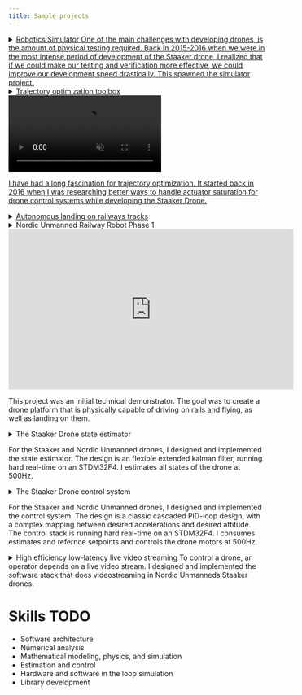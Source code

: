 ```yaml
---
title: Sample projects
---
```


<details>
<summary><a href="/pages/robotics-simulator.html"><span class="detail-header">Robotics Simulator</span>
One of the main challenges with developing drones, is the amount of physical testing required. Back in 2015-2016 when we were in the most intense period of development of the Staaker drone, I realized that if we could make our testing and verification more effective, we could improve our development speed drastically. This spawned the simulator project.
</a></summary>
In day to day development the simulator is your source of truth. 

<h3>Some features I implemented</h3>
- Overall architecture.
    - Focus separation between rendering and simulation/physics.
    - Rolled our own C++ entity component system system.
- Choice of rendering engine, Filament physically based renderer, after a survey spanning everything from Unreal to Ogre 3D.
- Physics motor, developed from scratch in C++ using Eigen.
    - Very accurate integration of multirotor ODEs using Runge-Kutta methods for linear parts and quaternion exponential maps for orientation.
    - As a proof of concept I integrated DART physics motor, but as we are flying, we did not have that much use for its advanced support of contacts.
    - Ended up just rolling my own rudamentary collision simulation.
    - Would integrate DART or similar if advanced collision handling was needed.
- Continuous integration:
    - Developed a domain specific language for specifying flight scenarios.
    - Very flexible language, executed by the simulator when run in test mode, able to express:
        - What to do, eg. a mission and its sub-steps
        - Abnormal behaviour, like suddenly removing a motor mid flight or receiving garbled gyro-data
        - What to check, arbitrary assertions that can be run at any time during the simulation, and that has ability to inspect the whole simulator state.
    - This language was used to create a large test suite, that was run on each commit software in the loop.
    - This made it possible to develop autopilot code changes with great confidence, and accelerated our development process enormously
- Visualizations: 
    - Colored point clouds
    - Voxelgrids
    - Marching cubes on smooth signed distance functions for arbitrary 3D terrain generation
    - 3D cubic splines
- Simulated sensors:
    - Gyroscope, accelerometer, barometer and magnetometer with realistic noise characteristics
    - GPS with a complex noise model simulating not just standard Gaussian noise
    - RGB cameras, available for visual navigation algorithms
    - Depth cameras, available for visual navigation algorithms
    - LIDAR, rudamentary simulation, available for navigation algorithms
- Hardware in the loop simulation
- Software in the loop simulation

<!--
<h3>Motivation</h3>
The goal of the project was simple. We were able to test our system between 1 and 3 times a day by going out doing field tests. If we had a crash, it usually cost us a day of repairs before we were ready to test again. If the weather was too bad, we could not do tests. I estimate that between 1/2 and 2/3 of our time was lost in overhead related to field testing and repairs.

My vision was to be able to test our drones, like most software is tested. Write, compile, run and inspect, repeat. Each developer should be able to do
10-50 test every day, independently of each other, and without the fear of crashing.

It was clear that we needed a simulator, and it would need to be a rich simulator, not just some python scripts creating some plots.

<h3>Graphics</h3>
I used some time to find the sweet spot for the graphics. I tried full fledged game engines, like Unreal, but it was to all-encompassing to easily integrate like we would like.
Then we tried simple 3D motors like Ogre 3D, but it did not render anything that looked like real images.
We were simulating visual navigation, depth vision, LIDAR and similar, Ogre would not cut it.
In the end, we settled for a then prototype library, which since has become very mature. The Filament physically based rendering engine.
It was the perfect sweet-spot. It is a C++ library, not a software platform, it renders with very high realism, the biggest limit on realism
is the amount of work put into the scenes, and not the rendering engine itself.

<h3>Software architecture</h3>
For overall software architecture, we chose to implement our own entity component system. This is common in the game engines, and
it fit great for our use case as well.

<h3>Simulation of gyroscope, accelerometer, barometer, magnetometer and GPS</h3>
To simulate a sensor, it is important to understand the stochastics of the signal.
For the gyroscope, accelerometer, barometer and magnetometer it is relatively easy to get a 
lower bound for the noise you can expect by simply capturing a time series from the sensor while it is
on your desk.
In reality, I had to estimate far larger values for noise than this, because on a real drone system
there is vibrations, electromagnetic interference, radio noise etc.
For realistic values, I had to create a setup that faked flying well enough, for each sensor, and
then capture a time series from this.

Lastly, there is GPS. To not get too specific, for GPS I had to develop a considerably more
complex error model than for the other sensors, because GPS is a much more complex sensor system, with a lot more
physics affecting the measurement. 

<h3>Software and hardware in the loop simulation</h3>
Our autopilot system was architected around our own in-house, hard-real-time message-passing system.
A bit like a statically typed, hard-real-time ROS message system.
All the different tasks running on the drone would coordinate and communicate using these messages, and there was no
shared data other than message passing.

This meant that when we wanted to do simulation of our stack, it was in really easy.
Create a special message, that when the drone receives it, silences the sensor drivers. They are still running, but when
they want to publish new sensor readings, they simply skip the publication step.
Then inject simulated sensor readings with the appropriate noise and real-time characteristics to the autopilot instead,
and the autopilot now behaves just as if it was reading real sensor readings.

For software in the loop simulation, we created a hardware abstraction layer for our autopilot software that made it run on Linux.
We then ported our message passing system so that it would also be able to run on Linux.
With these two components in place, running our autopilot on Linux, and talking trough it using message passing was as easy as publishing and subscribing
to the right messages from in our simulator.

For hardware in the loop simulation we chose to use a direct serial connection with the drone which we could use to send serialized messages from our message passing system over.
This way, our simulator could send and receive messages from the autopilot with a rate of 1000Hz and a jitter of less than 1ms.
-->

</details>

<details>
<summary><a href="/pages/trajectory-optimization-toolbox.html"><span class="detail-header">Trajectory optimization toolbox</span>
<video style="max-width:70%; max-height:70%;" autoplay="true" muted="true" loop="true"><source src="/files/videos/multicopter-trajectory-optimization.mp4" type="video/mp4"></video>

I have had a long fascination for trajectory optimization. It started back in 2016 when I was researching better ways to handle actuator saturation for drone control systems while developing the Staaker Drone.
</a>
</summary>
</details>

<details>
<summary><a href="/pages/autonomous-rail-landing.html"><span class="detail-header">Autonomous landing on railways tracks</span>
</a>
</summary>
</details>

<details>
<summary><span class="detail-header">Nordic Unmanned Railway Robot Phase 1</span>
<iframe width="560" height="315" src="https://www.youtube-nocookie.com/embed/srBggRXdrAM" title="YouTube video player" frameborder="0" allow="accelerometer; autoplay; clipboard-write; encrypted-media; gyroscope; picture-in-picture" allowfullscreen></iframe>

This project was an initial technical demonstrator.
The goal was to create a drone platform that is physically capable of driving on rails and flying, as well as landing on them.
</summary>

<h3>Drone platform</h3>
For the drone platform, our BG200 platform was adapted.
Here my responsibility was an ensuring the following properties of the platform

- Flight characteristics able to land.
- Flight endurance to be be able to jump between tracks many times.
- Rail driving endurance of >100km.
- Feasible placement for all avionics, computer vision and onboard computing systems
- Compromize between fligth and rail running performance

As the project had constraints, we could not change the BG200 frame design, only add to it.
The end result is a carefull compromize between all the performance factors, complexity and cost.
</details>

<details>
<summary><span class="detail-header">The Staaker Drone state estimator</span>

For the Staaker and Nordic Unmanned drones, I designed and implemented the state estimator. The design is an flexible extended kalman filter, running hard real-time on an STDM32F4. I estimates all states of the drone at 500Hz.</summary>

<h3>General design</h3>
The Staaker Drone uses an extended kalman filter as its state estimator.
The state contains position, velocity, acceleration, attitude modelled as a quaternion and 3-axis gyro-bias.
The control input tho the filter is the gyroscope and body frame accelerometer measurements.
The kalman filter supports several different types of measurements (kalman updates):

1. World-frame-yaw heading
2. Body acceleration
3. Combinated body acceleration north-east heading
4. Altitude measurement (barometer or GPS-height)
5. Combined GPS-north-east-position, altitude, NorthEastDown-velocity, body-acceleration and word-frame-yaw heading

The reason for this many types of measurements is that data arrives at different rates.
The sensors are ordered from slowes to fastes:

- GPS: 5-10Hz, not hard-real-time timing
- Barometer/compass: ~20Hz sampling
- Accelerometer/gyroscope: 500Hz sampling

At each update of the kalman filter, the readyness of new sensor data is checked for each sensor.

- If GPS data is available, the most expensive and full update step is run, 5.
- Else if magnetometer data is available, update 3. is run
- If barometer data is available, update 4.
- Last, if accelerometer data is available, and it has not yet been "consumed" by any of the other update steps, update 2. is run.

With this design, the kalman filter can estimate and integrate data from all the different sensors, in a consistent manner, at the highest possible rate, 500Hz, without
having to to hacks like having an integrating observer running ahead in time of the kalman filter.

A critical point in the design of any kalmin filter that contains attitude is how to parametrize it.
In my work I have choosen that the kalman filter estimates a linearized 3-axis error angle, of the current non-linear quaternion state. This is different from linearizing the quaternion equations and directly estimating the next 4 quaternion coordinates. 
The reason for this is that attitude-quaternions require that $|q|=1$, which is
a constraint the kalman filter is not able to take into account.
This means that any extended kalman filter which is estimating directly an quaternions, DCM-matrices or similar will end up estimating poorly, especially for very dynamic systems, as the extended kalman filter ends up with an estimate where $|q|\ne1$.

<h3>Software implementation</h3>
The kalman filter is required to run at 500Hz on a tiny STM32F4 chip.
A normal naive implementation in C++ would have a hard time getting close to just 50Hz update rate on such a processor.
To enable this fast enough numerics on such a small computing budget, I developed
an optimizing symbolic math based numerical compiler in Python using SymPy.
The compiler takes as input the symbolic equations for the movement of a drone, and outputs a C-file, containing no dynamic memory, no loops, no unbounded control logic.
One of the key innovations for this was to find a general closed form solution for the covariance update step in the kalman equations and compressing this expression down to a code size that quickly will execute on a microcontroller.

The compiler is fully integrated into the drone build system, so chaning any of the declarative model-input files triggers a full rebuild of the whole kalman filter stack.
</details>

<details>
<summary><span class="detail-header">The Staaker Drone control system</span>

For the Staaker and Nordic Unmanned drones, I designed and implemented the control system. The design is a classic cascaded PID-loop design, with a complex mapping between desired accelerations and desired attitude. The control stack is running hard real-time on an STDM32F4. I consumes estimates and refernce setpoints and controls the drone motors at 500Hz.</summary>

<h3>General design</h3>
The Staaker drone control system is a classic cascaded PID design.
For position, the implementation is straight forward.
For velocity, if saturation is reached, a heuristic prioritizing altitude is used. This saves the drone from crashing into the ground if it is given velocity setpoints it can not reach.
Acceleration is mapped to orientation and thrust, by solving the physical model of the forces on the craft for orientation.
Orientation uses a a nonlinear control law. It takes into account that roll and pitch moments are much easier to generate than yaw.
It also takes into account the existing momentum of the craft.
The generated rate setpoint from the orientation control law is used by the rate PID controller.

<h3>Motor saturation handling</h3>
Quadcopter controller design would be easy, if it wasn't for saturation. The reason is that in the control system, information flows from the slow dynamics, to the fast dynamics. Position -> velocity -> attitude -> rates -> motor setpoints.
First when some motor setpoints have been computed, you will know if any of the motors will saturate.
If none of the motors saturate, you now have the problem of propagating backwards trough the control laws the saturation, trying to change the setpoints so that the saturation disappears.

In the Staaker drone, yaw-rate is always sacrificed first, if saturation is detected. This is because a quadrotor can fly safely as long as it is able to measure its yaw, while it does not need to control it. A fascinating example of this is in this video:

<iframe width="560" height="315" src="https://www.youtube-nocookie.com/embed/t369aSInq-E?start=14" title="YouTube video player" frameborder="0" allow="accelerometer; autoplay; clipboard-write; encrypted-media; gyroscope; picture-in-picture" allowfullscreen></iframe>

</details>

<!--details>
<summary>
<span class="detail-header">The Staaker Drone embedded system architecture</span>
The Staaker Drone Autopilot system runs on an embedded MCU, on STM32F4/STM32F7.
As CTO in The Staaker Company, and VP Software & Systems Engineering in Nordic Unmanned,
I both oversaw the overall design and architecture of our embedded system.
</summary>

<h3>Overall architecture</h3>
When starting The Staaker Company, we decided for using C++ as our main language.
</details-->

<details>
<summary><span class="detail-header">High efficiency low-latency live video streaming</span>
To control a drone, an operator depends on a live video stream. I designed and implemented the software stack that does videostreaming in Nordic Unmanneds Staaker drones.</summary>

<h3>General design goals</h3>
Key design goal for the video streaming stack was the following:

- Low end-to-end latency. From the camera grabs a frame untill it is visible on the screen on the ground, there should be no more than 60-70ms for the operator to feel he still has control of the craft.
- Low bandwith. Long range together with maximum power requirements on radio equipment means that the received signal from the drone is weak. This leads to a low maximum bandwidth. We optimized or systems to carry 2 video streams within 1.5megabit of bandwith.
- High tolerance to network packet loss
- High tolerance to network packet jitter
- High energy/compute efficiency

<h3>Implementation</h3>
To get low end-to-end latency, there can be very few buffers in the pipeline.
The only places where data is buffered in the solution is inside the video encoder, which requires at least 1 single frame delay to be able to do delta encoding, and withing the reciving jitterbufer, that handles network packet reordering. Another critical part of the latency was to use hardware accelerated encoding and tune the encoder for minimal latency.

To get the required energy/compute efficiency using VA-API was choosen. This offloads the hard work of H264 video encoding to the underlying graphics hardware.

To handle network packet jitter, a jitterbuffer was used on the receiver side. To handle packet loss, additional forward error correction coding is used on the sender side, and the accompanying FEC-decoding on the reciving side. This lets the link handle X% packet loss, at the cost of X% extra bandwidth, without any loss of information on the receiving side.

The system was implemented in the Rust programming language, using the gstreamer library.
</details>

<!--details>
<summary><span class="detail-header">Long Range Mesh Radio system</span>
For several of our missions in Nordic Unmanned. Dedicated long range radio links are required. These are used for streaming live data down to the operator as well as controling the drone. I have worked with the selection, testing and verification of the radio system we used.</summary>

<h3>Specification</h3>

<h3>Testing and verification</h3>
</details-->

<!--details>
<summary><span class="detail-header">Nordic Unmanned RailRover</span>
todo
</details-->


# Skills TODO
- Software architecture
- Numerical analysis
- Mathematical modeling, physics, and simulation
- Estimation and control
- Hardware and software in the loop simulation
- Library development
